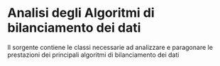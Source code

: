 # Analisi degli Algoritmi di bilanciamento dei dati
Il sorgente contiene le classi necessarie ad analizzare e paragonare le prestazioni dei principali algoritmi di bilanciamento dei dati
